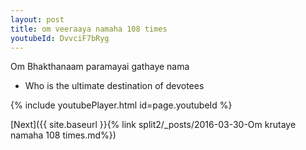```yaml
---
layout: post
title: om veeraaya namaha 108 times
youtubeId: DvvciF7bRyg
---
```

 
 
Om Bhakthanaam paramayai gathaye nama 
 
 -  Who is the ultimate destination of devotees 
 
  
 
  
 
 
 
 
 
 


{% include youtubePlayer.html id=page.youtubeId %}
 
[Next]({{ site.baseurl }}{% link  split2/_posts/2016-03-30-Om krutaye namaha 108 times.md%})
 
